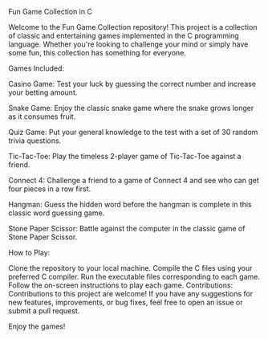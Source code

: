 Fun Game Collection in C

Welcome to the Fun Game Collection repository! This project is a collection of classic and entertaining games implemented in the C programming language. Whether you're looking to challenge your mind or simply have some fun, this collection has something for everyone.

Games Included:

Casino Game: Test your luck by guessing the correct number and increase your betting amount.

Snake Game: Enjoy the classic snake game where the snake grows longer as it consumes fruit.

Quiz Game: Put your general knowledge to the test with a set of 30 random trivia questions.

Tic-Tac-Toe: Play the timeless 2-player game of Tic-Tac-Toe against a friend.

Connect 4: Challenge a friend to a game of Connect 4 and see who can get four pieces in a row first.

Hangman: Guess the hidden word before the hangman is complete in this classic word guessing game.

Stone Paper Scissor: Battle against the computer in the classic game of Stone Paper Scissor.

How to Play:

Clone the repository to your local machine.
Compile the C files using your preferred C compiler.
Run the executable files corresponding to each game.
Follow the on-screen instructions to play each game.
Contributions:
Contributions to this project are welcome! If you have any suggestions for new features, improvements, or bug fixes, feel free to open an issue or submit a pull request.

Enjoy the games!
